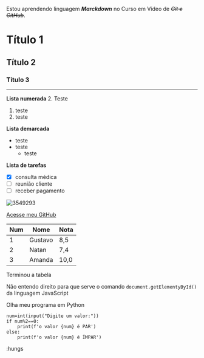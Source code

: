 Estou aprendendo linguagem _**Marckdown**_ no Curso em Vídeo de ~~*Git e GitHub*~~.

# Título 1
## Título 2
### Título 3
---
**Lista numerada**
2. Teste
   1. teste
   2. teste
   
**Lista demarcada**
- teste
- teste
   * teste

**Lista de tarefas**
- [x] consulta médica
- [ ] reunião cliente
- [ ] receber pagamento

![3549293](https://github.com/gustavoguanabara/git-github/assets/134220401/4d00f94d-b8d5-489c-a1ac-a64369f0c9da)

[Acesse meu GitHub](https://www.github.com/JoiceNivea)

Num | Nome | Nota
---|---|---
1 | Gustavo | 8,5
2 | Natan | 7,4
3 | Amanda | 10,0

Terminou a tabela

Não entendo direito para que serve o comando `document.getElementyById()` da linguagem JavaScript

Olha meu programa em Python 
```
num=int(input("Digite um valor:"))
if num%2==0:
    print(f'o valor {num} é PAR')
else:
    print(f'o valor {num} é ÍMPAR')
```
:hungs
